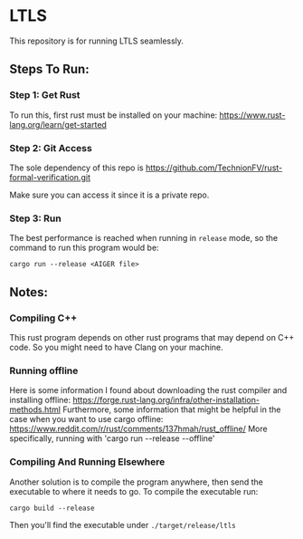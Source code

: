 # LTLS

This repository is for running LTLS seamlessly.

## Steps To Run:

### Step 1: Get Rust

To run this, first rust must be installed on your machine:
https://www.rust-lang.org/learn/get-started

### Step 2: Git Access

The sole dependency of this repo is https://github.com/TechnionFV/rust-formal-verification.git

Make sure you can access it since it is a private repo.

### Step 3: Run

The best performance is reached when running in `release` mode, so the command to run this program would be:
```
cargo run --release <AIGER file>
```

## Notes: 

### Compiling C++

This rust program depends on other rust programs that may depend on C++ code.
So you might need to have Clang on your machine.

### Running offline

Here is some information I found about downloading the rust compiler and installing offline:
https://forge.rust-lang.org/infra/other-installation-methods.html
Furthermore, some information that might be helpful in the case when you want to use cargo offline:
https://www.reddit.com/r/rust/comments/137hmah/rust_offline/
More specifically, running with 'cargo run --release --offline'

### Compiling And Running Elsewhere

Another solution is to compile the program anywhere, then send the executable to where it needs to go.
To compile the executable run:
```
cargo build --release
```

Then you'll find the executable under `./target/release/ltls`




